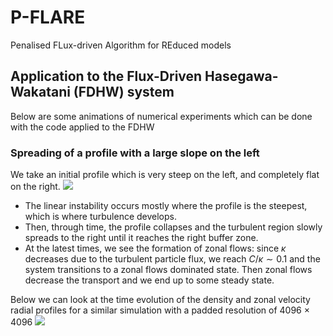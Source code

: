 # P-FLARE
Penalised FLux-driven Algorithm for REduced models

## Application to the Flux-Driven Hasegawa-Wakatani (FDHW) system

Below are some animations of numerical experiments which can be done with the code applied to the FDHW

### Spreading of a profile with a large slope on the left
We take an initial profile which is very steep on the left, and completely flat on the right.
<img src="https://github.com/piergui/fd_hwak/blob/main/outfdC0.05_32pi_1024x1024_kapl5.0.gif"/>
- The linear instability occurs mostly where the profile is the steepest, which is where turbulence develops.
- Then, through time, the profile collapses and the turbulent region slowly spreads to the right until it reaches the right buffer zone.
- At the latest times, we see the formation of zonal flows: since $\kappa$ decreases due to the turbulent particle flux, we reach $C/\kappa \sim 0.1$ and the system transitions to a zonal flows dominated state. Then zonal flows decrease the transport and we end up to some steady state.

Below we can look at the time evolution of the density and zonal velocity radial profiles for a similar simulation with a padded resolution of 4096 $\times$ 4096
<img src="https://github.com/piergui/fd_hwak/blob/main/outfdC0.05_64pi_4096x4096_kapl5.0_profiles.gif"/>
